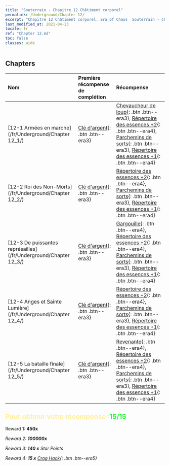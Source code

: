 ```yaml
---
title: "Souterrain - Chapitre 12 Châtiment corporel"
permalink: /Underground/Chapter 12/
excerpt: "Chapitre 12 Châtiment corporel. Era of Chaos  Souterrain - Chapitre 12. Châtiment corporel"
last_modified_at: 2021-04-23
locale: fr
ref: "Chapter 12.md"
toc: false
classes: wide
---
```


## Chapters

  | Nom |  Première récompense de complétion | Récompense |
  |:------------|:------------|:------------| 
  | [12-1 Armées en marche](/fr/Underground/Chapter 12_1/) | [Clé d'argent](/ItemsFR/con_693/){: .btn .btn--era3} | [Chevaucheur de loup](/ItemsFR/unt_218/){: .btn .btn--era3}, [Répertoire des essences +2](/ItemsFR/mat_53/){: .btn .btn--era4}, [Parchemins de sorts](/ItemsFR/con_694/){: .btn .btn--era3}, [Répertoire des essences +1](/ItemsFR/mat_46/){: .btn .btn--era4} |
  | [12-2 Roi des Non-Morts](/fr/Underground/Chapter 12_2/) | [Clé d'argent](/ItemsFR/con_693/){: .btn .btn--era3} | [Répertoire des essences +2](/ItemsFR/mat_53/){: .btn .btn--era4}, [Parchemins de sorts](/ItemsFR/con_694/){: .btn .btn--era3}, [Répertoire des essences +1](/ItemsFR/mat_46/){: .btn .btn--era4} |
  | [12-3 De puissantes représailles](/fr/Underground/Chapter 12_3/) | [Clé d'argent](/ItemsFR/con_693/){: .btn .btn--era3} | [Gargouille](/ItemsFR/unt_236/){: .btn .btn--era4}, [Répertoire des essences +2](/ItemsFR/mat_53/){: .btn .btn--era4}, [Parchemins de sorts](/ItemsFR/con_694/){: .btn .btn--era3}, [Répertoire des essences +1](/ItemsFR/mat_46/){: .btn .btn--era4} |
  | [12-4 Anges et Sainte Lumière](/fr/Underground/Chapter 12_4/) | [Clé d'argent](/ItemsFR/con_693/){: .btn .btn--era3} | [Répertoire des essences +2](/ItemsFR/mat_53/){: .btn .btn--era4}, [Parchemins de sorts](/ItemsFR/con_694/){: .btn .btn--era3}, [Répertoire des essences +1](/ItemsFR/mat_46/){: .btn .btn--era4} |
  | [12-5 La bataille finale](/fr/Underground/Chapter 12_5/) | [Clé d'argent](/ItemsFR/con_693/){: .btn .btn--era3} | [Revenante](/ItemsFR/unt_210/){: .btn .btn--era4}, [Répertoire des essences +2](/ItemsFR/mat_53/){: .btn .btn--era4}, [Parchemins de sorts](/ItemsFR/con_694/){: .btn .btn--era3}, [Répertoire des essences +1](/ItemsFR/mat_46/){: .btn .btn--era4} |


## <span style="color: #ffeea0">Pour obtenir votre récompense :</span><span style="color: #27f73a">15/15</span>

 Reward 1:  **450x** <i class="fas fa-gem"/>

 Reward 2:  **100000x** <i class="fas fa-coins"/>

 Reward 3: **140 x** Star Points

 Reward 4: **15 x** [Crag Hack](/ItemsFR/her_375/){: .btn .btn--era5}

